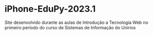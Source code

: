 # iPhone-EduPy-2023.1
Site desenvolvido durante as aulas de Introdução a Tecnologia Web no primeiro período do curso de Sistemas de Informação do Unirios
